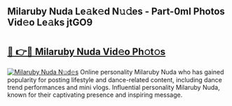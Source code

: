 ## Milaruby Nuda Le𝚊k𝚎d N𝚞𝚍es - Part-0mI Photos Vid𝚎o Le𝚊ks jtGO9

# <h2><a href="http://fbdo7oz.evod.top/?m=Milaruby+Nuda">🔗 👉🔴 Milaruby Nuda Vid𝚎o Ph𝚘t𝚘s</a></h2>

[![Milaruby Nuda N𝚞d𝚎s](https://i.imgur.com/8V9OHl7.gif)](http://fbdo7oz.evod.top/?m=Milaruby+Nuda)
Online personality Milaruby Nuda who has gained popularity for posting lifestyle and dance-related content, including dance trend performances and mini vlogs. Influential personality Milaruby Nuda, known for their captivating presence and inspiring message. 
